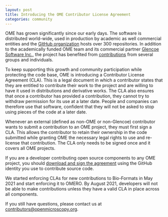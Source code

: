 ```yaml
---
layout: post
title: Introducing the OME Contributor License Agreement
categories: community
---
```


OME has grown significantly since our early days. The software is distributed
world-wide, used in production by academic as well commercial entities and the
[GitHub organization](https://github.com/ome/) hosts over 300 repositories. In
addition to the academically funded OME team and its commercial partner
[Glencoe Software Inc.](https://www.glencoesoftware.com/), the project has
benefited from [contributions](https://www.openmicroscopy.org/contributors/)
from several groups and individuals.

To keep supporting this growth and community participation while protecting
the code base, OME is introducing a Contributor License Agreement (CLA). This
is a legal document in which a contributor states that they are entitled to
contribute their work to the project and are willing to have it used in
distributions and derivative works. The CLA also ensures that once a
contributor has provided a contribution, they cannot try to withdraw
permission for its use at a later date. People and companies can therefore use
that software, confident that they will not be asked to stop using pieces of
the code at a later date.

Whenever an external (defined as non-OME or non-Glencoe) contributor wants to
submit a contribution to an OME project, they must first sign a CLA. This
allows the contributor to retain their ownership in the code submitted while
granting OME the necessary legal rights to use and re-license that
contribution. The CLA only needs to be signed once and it covers all OME
projects.

If you are a developer contributing open source components to any OME project,
you should [download and sign the agreement](https://ome-contributing.readthedocs.io/en/latest/cla.html) using
the GitHub identity you use to contribute source code.

We started enforcing CLAs for new contributions to Bio-Formats in May 2021 and
start enforcing it to OMERO. By August 2021, developers will not be able to
make contributions unless they have a valid CLA in place across all components.

If you still have questions, please contact us at
contributors@openmicroscopy.org.
